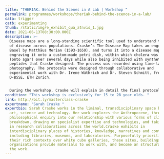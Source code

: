 ```yaml
---
title: "THERIAK: Behind the Scenes in A Lab | Workshop "
permalink: programmes/workshops/theriak-behind-the-scence-in-a-lab/
cata: trigger
catb: experimenting
thumb: /static/img/e_exhibit_qua_atnvis_1.jpg
date: 2021-06-13T08:30:00.000Z
description: >-
  Disease maps are a long-standing scientific tool used to understand the spread
  of disease across populations. Craske’s The Disease Map takes an engraving of
  Basel by Matthäus Merian (1593-1650), and turns it into a disease map by
  engraving it onto a custom-made petri dish, within which cholera was painted
  (onto agar) over several days while also being inhibited with synthetic
  peptides that Craske designed. The process was recorded using time-lapse
  photography. The protocols were designed through collaborative and
  experimental work with Dr. Irene Wüthrich and Dr. Steven Schmitt, from the
  D-BSSE, ETH Zurich.


  During the workshop, Craske will explain in detail the final protocol that was used to successfully ensure that her synthetic peptide 'THERIAK' inhibited the growth of the vibrio cholerae. You will then learn how to make the garlic extract, which was used within the agar plate to weaken vibrio cholerae's cell walls. 
condition: "This workshop is exclusively for 15 to 28 year olds. "
link: http://bit.ly/masterclass-craske
expertname: "Sarah Craske "
expertbio: Sarah Craske works in the liminal, transdisciplinary space between
  art, science and technology. Her work explores the Anthropocene, through
  philosophical enquiry into our relationship with various forms of climate
  breakdown, drawing on specialist expertise and technologies, and taking part
  in research collaborations across the world.Craske exhibits in
  interdisciplinary places of histories, knowledge, narratives and context,
  including libraries, museums, and laboratories. Purposefully prioritising
  their rich contexts over white cube galleries, these sites, buildings and
  organisations provide materials to work with, and become an structural part of
  the work.
---
```

